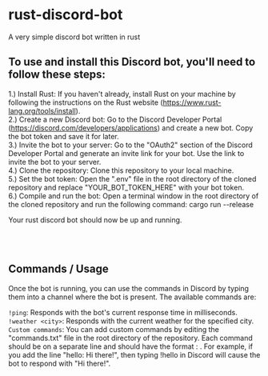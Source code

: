 # rust-discord-bot
A very simple discord bot written in rust

## To use and install this Discord bot, you'll need to follow these steps:

1.) Install Rust: If you haven't already, install Rust on your machine by following the instructions on the Rust website (https://www.rust-lang.org/tools/install).<br>
2.) Create a new Discord bot: Go to the Discord Developer Portal (https://discord.com/developers/applications) and create a new bot. Copy the bot token and save it for later.<br>
3.) Invite the bot to your server: Go to the "OAuth2" section of the Discord Developer Portal and generate an invite link for your bot. Use the link to invite the bot to your server.<br>
4.) Clone the repository: Clone this repository to your local machine.<br>
5.) Set the bot token: Open the ".env" file in the root directory of the cloned repository and replace "YOUR_BOT_TOKEN_HERE" with your bot token.<br>
6.) Compile and run the bot: Open a terminal window in the root directory of the cloned repository and run the following command: cargo run --release<br>

Your rust discord bot should now be up and running. <br>

<br><br>

## Commands / Usage

Once the bot is running, you can use the commands in Discord by typing them into a channel where the bot is present. The available commands are:<br>

`!ping`: Responds with the bot's current response time in milliseconds.<br>
`!weather <city>`: Responds with the current weather for the specified city.<br>
`Custom commands`: You can add custom commands by editing the "commands.txt" file in the root directory of the repository. Each command should be on a separate line and should have the format <command>: <response>. For example, if you add the line "hello: Hi there!", then typing !hello in Discord will cause the bot to respond with "Hi there!".
